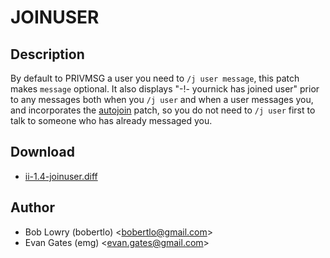JOINUSER
========

Description
-----------

By default to PRIVMSG a user you need to `/j user message`, this patch makes `message` optional.
It also displays "-!- yournick has joined user" prior to any messages both when you `/j user` and
when a user messages you, and incorporates the [autojoin](http://tools.suckless.org/ii/patches/autojoin)
patch, so you do not need to `/j user` first to talk to someone who has already messaged you.

Download
--------

* [ii-1.4-joinuser.diff](ii-1.4-joinuser.diff)

Author
------

* Bob Lowry (bobertlo) <[bobertlo@gmail.com](mailto:bobertlo@gmail.com)>
* Evan Gates (emg) <[evan.gates@gmail.com](mailto:evan.gates@gmail.com)>
